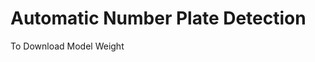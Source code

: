 # Automatic Number Plate Detection
<a src= "https://drive.google.com/file/d/1vXjIoRWY0aIpYfhj3TnPUGdmJoHnWaOc/edit">To Download Model Weight</a>

